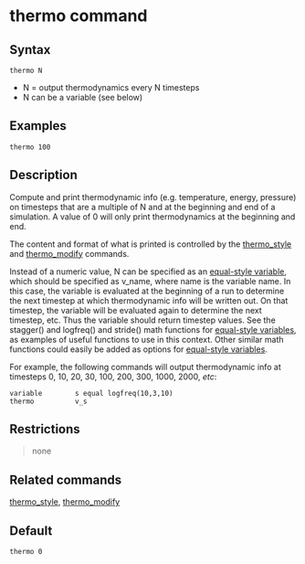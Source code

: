 # thermo command

## Syntax

    thermo N

-   N = output thermodynamics every N timesteps
-   N can be a variable (see below)

## Examples

``` LAMMPS
thermo 100
```

## Description

Compute and print thermodynamic info (e.g. temperature, energy,
pressure) on timesteps that are a multiple of N and at the beginning and
end of a simulation. A value of 0 will only print thermodynamics at the
beginning and end.

The content and format of what is printed is controlled by the
[thermo_style](thermo_style) and [thermo_modify](thermo_modify)
commands.

Instead of a numeric value, N can be specified as an [equal-style
variable](variable), which should be specified as v_name, where name is
the variable name. In this case, the variable is evaluated at the
beginning of a run to determine the next timestep at which thermodynamic
info will be written out. On that timestep, the variable will be
evaluated again to determine the next timestep, etc. Thus the variable
should return timestep values. See the stagger() and logfreq() and
stride() math functions for [equal-style variables](variable), as
examples of useful functions to use in this context. Other similar math
functions could easily be added as options for [equal-style
variables](variable).

For example, the following commands will output thermodynamic info at
timesteps 0, 10, 20, 30, 100, 200, 300, 1000, 2000, *etc*:

``` LAMMPS
variable        s equal logfreq(10,3,10)
thermo          v_s
```

## Restrictions

> none

## Related commands

[thermo_style](thermo_style), [thermo_modify](thermo_modify)

## Default

``` LAMMPS
thermo 0
```
